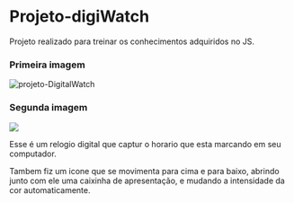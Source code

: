 # Projeto-digiWatch
 Projeto realizado para treinar os conhecimentos adquiridos no JS.

### Primeira imagem
![projeto-DigitalWatch](https://github.com/VitorFidelis/Projeto-digiWatch/blob/main/Projeto%20-DigitalWatch.jpg)

### Segunda imagem
![](https://github.com/VitorFidelis/Projeto-digiWatch/blob/main/Projeto%20-%20DigitalWatch.jpg)

Esse é um relogio digital que captur o horario que esta marcando em seu computador.

Tambem fiz um icone que se movimenta para cima e para baixo, abrindo junto com ele uma caixinha de apresentação, e mudando  a intensidade da cor automaticamente.
